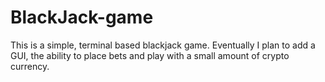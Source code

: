 # BlackJack-game
This is a simple, terminal based blackjack game. Eventually I plan to add a GUI, the ability to place bets and play with a small amount of crypto currency.
